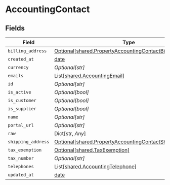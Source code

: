 # AccountingContact


## Fields

| Field                                                                                                                        | Type                                                                                                                         | Required                                                                                                                     | Description                                                                                                                  |
| ---------------------------------------------------------------------------------------------------------------------------- | ---------------------------------------------------------------------------------------------------------------------------- | ---------------------------------------------------------------------------------------------------------------------------- | ---------------------------------------------------------------------------------------------------------------------------- |
| `billing_address`                                                                                                            | [Optional[shared.PropertyAccountingContactBillingAddress]](../../models/shared/propertyaccountingcontactbillingaddress.md)   | :heavy_minus_sign:                                                                                                           | N/A                                                                                                                          |
| `created_at`                                                                                                                 | [date](https://docs.python.org/3/library/datetime.html#date-objects)                                                         | :heavy_minus_sign:                                                                                                           | N/A                                                                                                                          |
| `currency`                                                                                                                   | *Optional[str]*                                                                                                              | :heavy_minus_sign:                                                                                                           | N/A                                                                                                                          |
| `emails`                                                                                                                     | List[[shared.AccountingEmail](../../models/shared/accountingemail.md)]                                                       | :heavy_minus_sign:                                                                                                           | N/A                                                                                                                          |
| `id`                                                                                                                         | *Optional[str]*                                                                                                              | :heavy_minus_sign:                                                                                                           | N/A                                                                                                                          |
| `is_active`                                                                                                                  | *Optional[bool]*                                                                                                             | :heavy_minus_sign:                                                                                                           | N/A                                                                                                                          |
| `is_customer`                                                                                                                | *Optional[bool]*                                                                                                             | :heavy_minus_sign:                                                                                                           | N/A                                                                                                                          |
| `is_supplier`                                                                                                                | *Optional[bool]*                                                                                                             | :heavy_minus_sign:                                                                                                           | N/A                                                                                                                          |
| `name`                                                                                                                       | *Optional[str]*                                                                                                              | :heavy_minus_sign:                                                                                                           | N/A                                                                                                                          |
| `portal_url`                                                                                                                 | *Optional[str]*                                                                                                              | :heavy_minus_sign:                                                                                                           | N/A                                                                                                                          |
| `raw`                                                                                                                        | Dict[str, *Any*]                                                                                                             | :heavy_minus_sign:                                                                                                           | N/A                                                                                                                          |
| `shipping_address`                                                                                                           | [Optional[shared.PropertyAccountingContactShippingAddress]](../../models/shared/propertyaccountingcontactshippingaddress.md) | :heavy_minus_sign:                                                                                                           | N/A                                                                                                                          |
| `tax_exemption`                                                                                                              | [Optional[shared.TaxExemption]](../../models/shared/taxexemption.md)                                                         | :heavy_minus_sign:                                                                                                           | N/A                                                                                                                          |
| `tax_number`                                                                                                                 | *Optional[str]*                                                                                                              | :heavy_minus_sign:                                                                                                           | N/A                                                                                                                          |
| `telephones`                                                                                                                 | List[[shared.AccountingTelephone](../../models/shared/accountingtelephone.md)]                                               | :heavy_minus_sign:                                                                                                           | N/A                                                                                                                          |
| `updated_at`                                                                                                                 | [date](https://docs.python.org/3/library/datetime.html#date-objects)                                                         | :heavy_minus_sign:                                                                                                           | N/A                                                                                                                          |